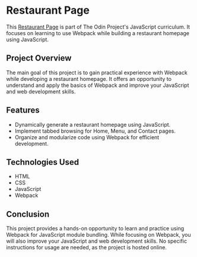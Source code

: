 # Restaurant Page 

This [Restaurant Page](https://vndlgd.github.io/restaurant-page/) is part of The Odin Project's JavaScript curriculum. It focuses on learning to use Webpack while building a restaurant homepage using JavaScript.

## Project Overview

The main goal of this project is to gain practical experience with Webpack while developing a restaurant homepage. It offers an opportunity to understand and apply the basics of Webpack and improve your JavaScript and web development skills.

## Features

- Dynamically generate a restaurant homepage using JavaScript.
- Implement tabbed browsing for Home, Menu, and Contact pages.
- Organize and modularize code using Webpack for efficient development.

## Technologies Used

- HTML
- CSS
- JavaScript
- Webpack

## Conclusion

This project provides a hands-on opportunity to learn and practice using Webpack for JavaScript module bundling. While focusing on Webpack, you will also improve your JavaScript and web development skills. No specific instructions for usage are needed, as the project is hosted online.